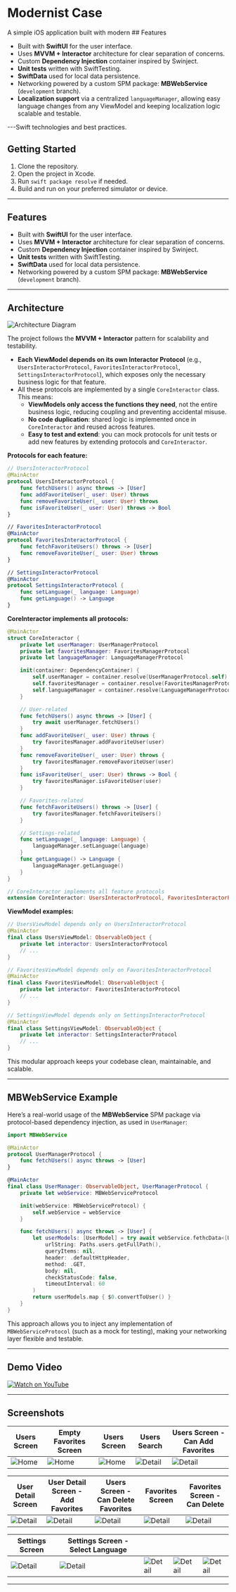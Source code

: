 # Modernist Case

A simple iOS application built with modern ## Features

- Built with **SwiftUI** for the user interface.
- Uses **MVVM + Interactor** architecture for clear separation of concerns.
- Custom **Dependency Injection** container inspired by Swinject.
- **Unit tests** written with SwiftTesting.
- **SwiftData** used for local data persistence.
- Networking powered by a custom SPM package: **MBWebService** (`development` branch).
- **Localization support** via a centralized `languageManager`, allowing easy language changes from any ViewModel and keeping localization logic scalable and testable.

---Swift technologies and best practices.

## Getting Started

1. Clone the repository.
2. Open the project in Xcode.
3. Run `swift package resolve` if needed.
4. Build and run on your preferred simulator or device.

---

## Features

- Built with **SwiftUI** for the user interface.
- Uses **MVVM + Interactor** architecture for clear separation of concerns.
- Custom **Dependency Injection** container inspired by Swinject.
- **Unit tests** written with SwiftTesting.
- **SwiftData** used for local data persistence.
- Networking powered by a custom SPM package: **MBWebService** (`development` branch).

---


## Architecture

![Architecture Diagram](architecture/diagram.png)

The project follows the **MVVM + Interactor** pattern for scalability and testability.

- **Each ViewModel depends on its own Interactor Protocol** (e.g., `UsersInteractorProtocol`, `FavoritesInteractorProtocol`, `SettingsInteractorProtocol`), which exposes only the necessary business logic for that feature.
- All these protocols are implemented by a single `CoreInteractor` class. This means:
  - **ViewModels only access the functions they need**, not the entire business logic, reducing coupling and preventing accidental misuse.
  - **No code duplication**: shared logic is implemented once in `CoreInteractor` and reused across features.
  - **Easy to test and extend**: you can mock protocols for unit tests or add new features by extending protocols and `CoreInteractor`.

**Protocols for each feature:**

```swift
// UsersInteractorProtocol
@MainActor
protocol UsersInteractorProtocol {
    func fetchUsers() async throws -> [User]
    func addFavoriteUser(_ user: User) throws
    func removeFavoriteUser(_ user: User) throws
    func isFavoriteUser(_ user: User) throws -> Bool
}

// FavoritesInteractorProtocol
@MainActor
protocol FavoritesInteractorProtocol {
    func fetchFavoriteUsers() throws -> [User]
    func removeFavoriteUser(_ user: User) throws
}

// SettingsInteractorProtocol
@MainActor
protocol SettingsInteractorProtocol {
    func setLanguage(_ language: Language)
    func getLanguage() -> Language
}
```

**CoreInteractor implements all protocols:**

```swift
@MainActor
struct CoreInteractor {
    private let userManager: UserManagerProtocol
    private let favoritesManager: FavoritesManagerProtocol
    private let languageManager: LanguageManagerProtocol

    init(container: DependencyContainer) {
        self.userManager = container.resolve(UserManagerProtocol.self)!
        self.favoritesManager = container.resolve(FavoritesManagerProtocol.self)!
        self.languageManager = container.resolve(LanguageManagerProtocol.self)!
    }

    // User-related
    func fetchUsers() async throws -> [User] {
        try await userManager.fetchUsers()
    }
    func addFavoriteUser(_ user: User) throws {
        try favoritesManager.addFavoriteUser(user)
    }
    func removeFavoriteUser(_ user: User) throws {
        try favoritesManager.removeFavoriteUser(user)
    }
    func isFavoriteUser(_ user: User) throws -> Bool {
        try favoritesManager.isFavoriteUser(user)
    }

    // Favorites-related
    func fetchFavoriteUsers() throws -> [User] {
        try favoritesManager.fetchFavoriteUsers()
    }

    // Settings-related
    func setLanguage(_ language: Language) {
        languageManager.setLanguage(language)
    }
    func getLanguage() -> Language {
        languageManager.getLanguage()
    }
}

// CoreInteractor implements all feature protocols
extension CoreInteractor: UsersInteractorProtocol, FavoritesInteractorProtocol, SettingsInteractorProtocol {}
```

**ViewModel examples:**

```swift
// UsersViewModel depends only on UsersInteractorProtocol
@MainActor
final class UsersViewModel: ObservableObject {
    private let interactor: UsersInteractorProtocol
    // ...
}

// FavoritesViewModel depends only on FavoritesInteractorProtocol
@MainActor
final class FavoritesViewModel: ObservableObject {
    private let interactor: FavoritesInteractorProtocol
    // ...
}

// SettingsViewModel depends only on SettingsInteractorProtocol
@MainActor
final class SettingsViewModel: ObservableObject {
    private let interactor: SettingsInteractorProtocol
    // ...
}
```

This modular approach keeps your codebase clean, maintainable, and scalable.

---

## MBWebService Example

Here’s a real-world usage of the **MBWebService** SPM package via protocol-based dependency injection, as used in `UserManager`:

```swift
import MBWebService

@MainActor
protocol UserManagerProtocol {
    func fetchUsers() async throws -> [User]
}

@MainActor
final class UserManager: ObservableObject, UserManagerProtocol {
    private let webService: MBWebServiceProtocol

    init(webService: MBWebServiceProtocol) {
        self.webService = webService
    }

    func fetchUsers() async throws -> [User] {
        let userModels: [UserModel] = try await webService.fethcData<[UserModel]>(
            urlString: Paths.users.getFullPath(),
            queryItems: nil,
            header: .defaultHttpHeader,
            method: .GET,
            body: nil,
            checkStatusCode: false,
            timeoutInterval: 60
        )
        return userModels.map { $0.convertToUser() }
    }
}
```

This approach allows you to inject any implementation of `MBWebServiceProtocol` (such as a mock for testing), making your networking layer flexible and testable.

---

## Demo Video

[![Watch on YouTube](https://img.youtube.com/vi/YOUR_VIDEO_ID/0.jpg)](https://youtube.com/watch?v=YOUR_VIDEO_ID)

---

## Screenshots

| Users Screen | Empty Favorites Screen | Users Screen | Users Search | Users Screen - Can Add Favorites |
|-------------|---------------|-------------|---------------| ---------------|
| ![Home](https://github.com/developerburakgul/ModernistYazilimCase/blob/main/screenshots/users.png) | ![Home](https://github.com/developerburakgul/ModernistYazilimCase/blob/main/screenshots/favorites-empty.png) | ![Home](https://github.com/developerburakgul/ModernistYazilimCase/blob/main/screenshots/users.png) | ![Detail](https://github.com/developerburakgul/ModernistYazilimCase/blob/main/screenshots/users-search.png) | ![Detail](https://github.com/developerburakgul/ModernistYazilimCase/blob/main/screenshots/users-can-add-favorite.png) |


 | User Detail Screen | User Detail Screen - Add Favorites | Users Screen - Can Delete Favorites | Favorites Screen  | Favorites Screen - Can Delete |
|-------------|---------------|-------------|---------------| ---------------|
| ![Detail](https://github.com/developerburakgul/ModernistYazilimCase/blob/main/screenshots/userDetail-noFavorite.png) | ![Detail](https://github.com/developerburakgul/ModernistYazilimCase/blob/main/screenshots/userDetail-addFavorite.png) |  ![Detail](https://github.com/developerburakgul/ModernistYazilimCase/blob/main/screenshots/users-can-delete-favorite.png) |  ![Detail](https://github.com/developerburakgul/ModernistYazilimCase/blob/main/screenshots/favorites-non-empty.png) |   ![Detail](https://github.com/developerburakgul/ModernistYazilimCase/blob/main/screenshots/favorites-can-delete.png) | 

 | Settings Screen | Settings Screen - Select Language | |  |  |
|-------------|---------------| ---------------| ---------------| ---------------|
| ![Detail](https://github.com/developerburakgul/ModernistYazilimCase/blob/main/screenshots/settings-english.png) | ![Detail](https://github.com/developerburakgul/ModernistYazilimCase/blob/main/screenshots/settings-select-langugae.png) |  ![Detail](https://github.com/developerburakgul/ModernistYazilimCase/blob/main/screenshots/settings-select-langugae.png) |  ![Detail](https://github.com/developerburakgul/ModernistYazilimCase/blob/main/screenshots/settings-select-langugae.png) |  ![Detail](https://github.com/developerburakgul/ModernistYazilimCase/blob/main/screenshots/settings-select-langugae.png) | 

---
